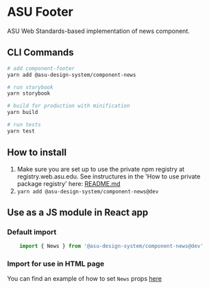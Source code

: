 # ASU Footer
ASU Web Standards-based implementation of news component.

## CLI Commands

``` bash
# add component-footer
yarn add @asu-design-system/component-news

# run storybook
yarn storybook

# build for production with minification
yarn build

# run tests
yarn test

```

## How to install

1. Make sure you are set up to use the private npm registry at registry.web.asu.edu. See instructures in the 'How to use private package registry' here: [README.md](../../README.md)
2. ```yarn add @asu-design-system/component-news@dev```

## Use as a JS module in React app

### Default import
```JAVASCRIPT
    import { News } from '@asu-design-system/component-news@dev'
```

### Import for use in HTML page
You can find an example of how to set `News` props [here](/packages/component-news/examples/news.html)


